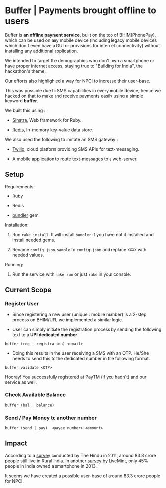 Buffer \| Payments brought offline to users 
============================================

Buffer is **an offline payment service**, built on the top of BHIM(PhonePay),
which can be used on any mobile device (including legacy mobile devices which
don't even have a GUI or provisions for internet connectivity) without
installing any additional application.

We intended to target the demographics who don't own a smartphone or have proper
internet access, staying true to "Building for India", the hackathon's theme.

Our efforts also highlighted a way for NPCI to increase their user-base.

This was possible due to SMS capabilities in every mobile device, hence we
hacked on that to make and receive payments easily using a simple keyword
**buffer**.

We built this using :

-   [Sinatra](http://www.sinatrarb.com/), Web framework for Ruby.

-   [Redis](https://redis.io/), In-memory key-value data store.

We also used the following to imitate an SMS gateway :

-   [Twilio](https://www.twilio.com/), cloud platform providing SMS APIs for
    text-messaging.

-   A mobile application to route text-messages to a web-server.

Setup
-----

Requirements:

-   Ruby

-   Redis

-   [bundler](https://bundler.io/) gem

Installation:

1.  Run `rake install`. It will install `bundler` if you have not it installed
    and install needed gems.

2.  Rename `config.json.sample` to `config.json` and replace `XXXX` with needed
    values.

Running:

1.  Run the service with `rake run` or just `rake` in your console.

Current Scope
-------------

### Register User

-   Since registering a new user (unique : mobile number) is a 2-step process on
    BHIM/UPI, we implemented a similar logic.

-   User can simply initiate the registration process by sending the following
    text to a **UPI dedicated number**

~~~~~~~~~~~~~~~~~~~~~~~~~~~~~~~~~~~~~~~~~~~~~~~~~~~~~~~~~~~~~~~~~~~~~~~~~~~~~~~~
buffer (reg | registration) <email>
~~~~~~~~~~~~~~~~~~~~~~~~~~~~~~~~~~~~~~~~~~~~~~~~~~~~~~~~~~~~~~~~~~~~~~~~~~~~~~~~

-   Doing this results in the user receiving a SMS with an OTP. He/She needs to
    send this to the dedicated number in the following format.

~~~~~~~~~~~~~~~~~~~~~~~~~~~~~~~~~~~~~~~~~~~~~~~~~~~~~~~~~~~~~~~~~~~~~~~~~~~~~~~~
buffer validate <OTP>
~~~~~~~~~~~~~~~~~~~~~~~~~~~~~~~~~~~~~~~~~~~~~~~~~~~~~~~~~~~~~~~~~~~~~~~~~~~~~~~~

Hooray! You successfully registered at PayTM (if you hadn't) and our service as
well.

### Check Available Balance

~~~~~~~~~~~~~~~~~~~~~~~~~~~~~~~~~~~~~~~~~~~~~~~~~~~~~~~~~~~~~~~~~~~~~~~~~~~~~~~~
buffer (bal | balance)
~~~~~~~~~~~~~~~~~~~~~~~~~~~~~~~~~~~~~~~~~~~~~~~~~~~~~~~~~~~~~~~~~~~~~~~~~~~~~~~~

### Send / Pay Money to another number

~~~~~~~~~~~~~~~~~~~~~~~~~~~~~~~~~~~~~~~~~~~~~~~~~~~~~~~~~~~~~~~~~~~~~~~~~~~~~~~~
buffer (send | pay)  <payee number> <amount>
~~~~~~~~~~~~~~~~~~~~~~~~~~~~~~~~~~~~~~~~~~~~~~~~~~~~~~~~~~~~~~~~~~~~~~~~~~~~~~~~

Impact
------

According to a
[survey](http://www.thehindu.com/news/national/about-70-per-cent-indians-live-in-rural-areas-census-report/article2230211.ece)
conducted by The Hindu in 2011, around 83.3 crore people still live in Rural
India. In another
[survey](http://www.livemint.com/Consumer/yT14OgtSC7dyywWSynWOKN/Only-17-Indians-own-smartphones-survey.html)
by LiveMint, only 45% people in India owned a smartphone in 2013.

It seems we have created a possible user-base of around 83.3 crore people for
NPCI.
